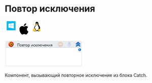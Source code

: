 # Повтор исключения

![](<../../../.gitbook/assets/image (100) (1) (1) (1) (1) (1) (224).png>)

![](<../../../.gitbook/assets/image (208).png>)

Компонент, вызывающий повторное исключение из блока Catch.
